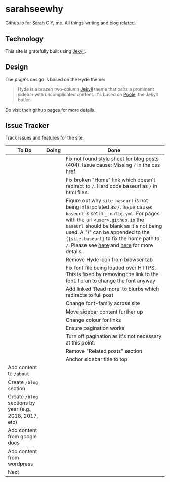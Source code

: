 # sarahseewhy

Github.io for Sarah C Y, me. All things writing and blog related.

## Technology 
This site is gratefully built using [Jekyll](https://jekyllrb.com/docs/github-pages/). 

## Design
The page's design is based on the Hyde theme:

> Hyde is a brazen two-column [Jekyll](http://jekyllrb.com) theme that pairs a prominent sidebar with uncomplicated content. It's based on [Poole](http://getpoole.com), the Jekyll butler.

Do visit their github pages for more details.

## Issue Tracker

Track issues and features for the site.

| To Do | Doing | Done|
|-------|-------|-----|
|  | | Fix not found style sheet for blog posts (404). Issue cause: Missing `/` in the css href. |
|  | | Fix broken "Home" link which doesn't redirect to `/`. Hard code baseurl as `/` in html files. |
|  | | Figure out why `site.baseurl` is not being interpolated as `/`. Issue cause: `baseurl` is set in `_config.yml`. For pages with the url `<user>.github.io` the `baseurl` should be blank as it's not being used. A "/" can be appended to the `{{site.baseurl}` to fix the home path to `/`. Please see [here](https://byparker.com/blog/2014/clearing-up-confusion-around-baseurl/) and [here](https://software-carpentry.org/blog/2016/09/we-still-cant-have-nice-things.html) for more details. |
|  | | Remove Hyde icon from browser tab |
|  | | Fix font file being loaded over HTTPS. This is fixed by removing the link to the font. I plan to change the font anyway |
|  | | Add linked 'Read more' to blurbs which redirects to full post |
|  | | Change font-family across site |
|  | | Move sidebar content further up |
|  | | Change colour for links |
|  | | Ensure pagination works |
|  | | Turn off pagination as it's not necessary at this point. |
|  | | Remove "Related posts" section |
|  | | Anchor sidebar title to top |
| Add content to `/about`  | | |
| Create `/blog` section | | |
| Create `/blog` sections by year (e.g., 2018, 2017, etc) | | |
| Add content from google docs | | |
| Add content from wordpress | | |
| Next | | |
